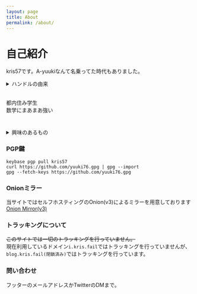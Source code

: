 ```yaml
---
layout: page
title: About
permalink: /about/
---
```


# 自己紹介

kris57です。A-yuukiなんて名乗ってた時代もありました。

<details><summary>ハンドルの由来</summary>  
kris57:fakerで適当に生成した名前+"素数"<br>
A-yuuki:某ガチで死ぬVRMMO小説の登場人物
</details><br>

都内住み学生  
数学にまあまあ強い 

# <div>
<details><summary>
興味のあるもの
</summary>
(GitHubのプロフィールから抜粋)<br>
ゲーム:GTA5,スマブラ,ポケモン,Portal,NieR,Minecraft,PSO2(最近やってない),MSFS<br>
アニメ:SAO,とある,PSYCOPASS,このすば,コードギアス.Dr.Stone,キルミーベイベー,まちカドまぞく,まどマギ,,がっこうぐらし,シュタゲ,Fate<br>
アングラ寄り:淫夢,恒心,例のアレ,メーデー<br>
その他:Tor,P2P,分散ネットワーク,OSS全般,Linux,PC系,数学,暗号<br>
</details></div>

### PGP鍵

```shell
keybase pgp pull kris57
curl https://github.com/yuuki76.gpg | gpg --import
gpg --fetch-keys https://github.com/yuuki76.gpg
```

### Onionミラー

当サイトではセルフホスティングのOnion(v3)によるミラーを用意しております
[Onion Mirror(v3)](http://kris57xeegb7q5mxrigcmnnjryrdkecfsjolya5m7jf6gyj3ff24hlyd.onion/)

### トラッキングについて

~~このサイトでは一切のトラッキングを行っていません。~~<br>
現在利用しているドメイン`i.kris.fail`ではトラッキングを行っていませんが、`blog.kris.fail(閉鎖済み)`ではトラッキングを行っています。

### 問い合わせ

フッターのメールアドレスかTwitterのDMまで。
